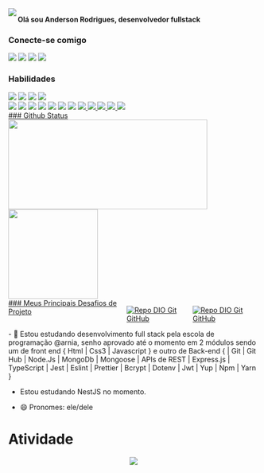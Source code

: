 <img align="left" src="https://github.com/dev-anderson-rodrigues/repo-teste/assets/127049907/9e0342db-4516-4c76-964f-4aae67220082">
 <p><strong>Olá sou Anderson Rodrigues, desenvolvedor fullstack</strong></p>

 ### Conecte-se comigo
<div>
  <a href="https://instagram.com/dev.anderson.rodrigues" target="_blank"><img src="https://img.shields.io/badge/-Instagram-%23E4405F?style=for-the-badge&logo=instagram&logoColor=white" target="_blank"></a>
  <a href = "mailto:andersoncassio2008@gmail.com
" target="_blank"><img src="https://img.shields.io/badge/-Gmail-%23333?style=for-the-badge&logo=gmail&logoColor=white" target="_blank"></a>
  <a href="https://www.linkedin.com/in/dev-anderson-rodrigues" target="_blank"><img src="https://img.shields.io/badge/-LinkedIn-%230077B5?style=for-the-badge&logo=linkedin&logoColor=white" target="_blank"></a> 
<a href="https://andersonrodrigues.online" target="_blank"><img src="https://img.shields.io/badge/bio.link-000000%7D?style=for-the-badge&logo=biolink&logoColor=white" target="_blank"></a>
</div>

### Habilidades

<div align="left">
<div>  
<img src="https://img.shields.io/badge/HTML-000?style=for-the-badge&logo=html5&logoColor=white" />
<img src="https://img.shields.io/badge/CSS3-000?style=for-the-badge&logo=css3&logoColor=white" />
<img src="https://img.shields.io/badge/JavaScript-000?style=for-the-badge&logo=javascript&logoColor=white" />
 <img src="https://img.shields.io/badge/Insomnia-black?style=for-the-badge&logo=insomnia&logoColor=5849BE"/>
</div>
 <div align="left">
<img src="https://img.shields.io/badge/Git-DD0031?style=for-the-badge&logo=git&logoColor=white)](https://git-scm.com/doc"/>
<img src="https://img.shields.io/badge/GitHub-DD0031?style=for-the-badge&logo=github&logoColor=white"/>
<img src="https://img.shields.io/badge/nestjs-E0234E?style=for-the-badge&logo=nestjs&logoColor=white"/>
<img src="https://img.shields.io/badge/TypeORM-ff0000?style=for-the-badge&logo=orm&logoColor=white"/>
<img src="https://img.shields.io/badge/Jest-C21325?style=for-the-badge&logo=jest&logoColor=white"/>
<img src="https://img.shields.io/badge/TypeScript-007ACC?style=for-the-badge&logo=typescript&logoColor=white"/>
<img src="https://img.shields.io/badge/PostgreSQL-316192?style=for-the-badge&logo=postgresql&logoColor=white"/>
 </a> <a href="https://expressjs.com" target="_blank">
</a> <a href="https://www.mongodb.com/" target="_blank"> 
<img src="https://img.shields.io/badge/Mongoose-00303f?style=for-the-badge&logo=mongoose&logoColor=white"/>
<img src="https://img.shields.io/badge/Express.js-000000?style=for-the-badge&logo=express&logoColor=white"/>
<img src="https://img.shields.io/badge/MongoDB-4EA94B?style=for-the-badge&logo=mongodb&logoColor=white"/>
<img src="https://img.shields.io/badge/Swagger-85EA2D?style=for-the-badge&logo=Swagger&logoColor=white"/>
<img src="https://img.shields.io/badge/Node.js-43853D?style=for-the-badge&logo=node.js&logoColor=white"/>
 </div>
</div>
<div>
### Github Status
 <a href="https://www.github.com/dev-anderson-rodrigues">
 <img width="400px" height="180em" src="https://github-readme-stats.vercel.app/api?username=dev-anderson-rodrigues&theme=transparent&bg_color=000&border_color=DD0031&show_icons=true&icon_color=DD0031&title_color=E94D5F&text_color=FFF"/><br/>
  <img height="180em" src="https://github-readme-stats-git-masterrstaa-rickstaa.vercel.app/api/top-langs/?username=dev-anderson-rodrigues&layout=compact&bg_color=000&border_color=DD0031&title_color=E94D5F&text_color=FFF"/>
</div>

<div>
 <div style="display: flex">
### Meus Principais Desafios de Projeto

[![Repo DIO Git GitHub](https://github-readme-stats.vercel.app/api/pin/?username=dev-anderson-rodrigues&repo=Culture-Power-backend-Node-Express&bg_color=000&border_color=DD0031&show_icons=true&icon_color=DD0031&title_color=E94D5F&text_color=FFF)](https://github.com/dev-anderson-rodrigues/Culture-Power-backend-Node-Express)

[![Repo DIO Git GitHub](https://github-readme-stats.vercel.app/api/pin/?username=dev-anderson-rodrigues&repo=Emocionometro-projeto-Frontend-Javascript-css-Html&bg_color=000&border_color=DD0031&show_icons=true&icon_color=DD0031&title_color=E94D5F&text_color=FFF)](https://github.com/dev-anderson-rodrigues/Emocionometro-projeto-Frontend-Javascript-css-Html)
 </div>
 <div>
  - 🌱 Estou estudando desenvolvimento full stack pela escola de programação @arnia, senho aprovado até o momento em 2 módulos sendo um de front end { Html | Css3 | Javascript } e outro de Back-end { | Git | Git Hub | Node.Js | MongoDb | Mongoose | APIs de REST | Express.js | TypeScript | Jest | Eslint | Prettier | Bcrypt | Dotenv | Jwt | Yup | Npm | Yarn }

- Estou estudando NestJS no momento.

- 😄 Pronomes: ele/dele
 </div>
</div>

<h1>Atividade</h1>
<!-- visitors count  -->

<p align="center" >   
  <img src="https://profile-counter.glitch.me/anderson-rodrigues/count.svg" />  
</p>

